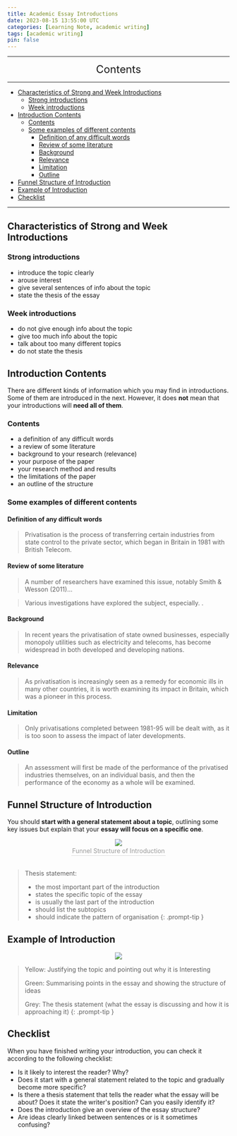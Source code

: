 ```yaml
---
title: Academic Essay Introductions
date: 2023-08-15 13:55:00 UTC
categories: [Learning Note, academic writing]
tags: [academic writing]
pin: false
---
```


---
<center><font size='5'> Contents </font></center>

---

<!-- TOC -->
  * [Characteristics of Strong and Week Introductions](#characteristics-of-strong-and-week-introductions)
    * [Strong introductions](#strong-introductions)
    * [Week introductions](#week-introductions)
  * [Introduction Contents](#introduction-contents)
    * [Contents](#contents)
    * [Some examples of different contents](#some-examples-of-different-contents)
      * [Definition of any difficult words](#definition-of-any-difficult-words)
      * [Review of some literature](#review-of-some-literature)
      * [Background](#background)
      * [Relevance](#relevance)
      * [Limitation](#limitation)
      * [Outline](#outline)
  * [Funnel Structure of Introduction](#funnel-structure-of-introduction)
  * [Example of Introduction](#example-of-introduction)
  * [Checklist](#checklist)
<!-- TOC -->

---

## Characteristics of Strong and Week Introductions

### Strong introductions

* introduce the topic clearly
* arouse interest
* give several sentences of info about the topic
* state the thesis of the essay

### Week introductions

* do not give enough info about the topic
* give too much info about the topic
* talk about too many different topics
* do not state the thesis

## Introduction Contents

There are different kinds of information which you may find in introductions. Some of them are introduced in the next. However, it does **not** mean that your introductions will **need all of them**.

### Contents

* a definition of any difficult words
* a review of some literature
* background to your research (relevance)
* your purpose of the paper
* your research method and results
* the limitations of the paper
* an outline of the structure

### Some examples of different contents

#### Definition of any difficult words

>Privatisation is the process of transferring certain industries from state control to the private sector, which began in Britain in 1981 with British Telecom.

#### Review of some literature

>A number of researchers have examined this issue, notably Smith & Wesson (2011)…

>Various investigations have explored the subject, especially. .


#### Background

>In recent years the privatisation of state owned businesses, especially monopoly utilities such as electricity and telecoms, has become widespread in both developed and developing nations.

#### Relevance

>As privatisation is increasingly seen as a remedy for economic ills in many other countries, it is worth examining its impact in Britain, which was a pioneer in this process.

#### Limitation

>Only privatisations completed between 1981-95 will be dealt with, as it is too soon to assess the impact of later developments.

#### Outline

>An assessment will first be made of the performance of the privatised industries themselves, on an individual basis, and then the performance of the economy as a whole will be examined.

## Funnel Structure of Introduction

You should **start with a general statement about a topic**, outlining some key issues but explain that your **essay will focus on a specific one**.

<center>
    <img class="image-style" 
    src="https://i.postimg.cc/k4kvbwHR/1692108423435.png">
    <br>
    <div style="color:orange; border-bottom: 1px solid #d9d9d9;
    display: inline-block;
    color: #999;
    padding: 2px;">Funnel Structure of Introduction</div>
</center>

<br>

>Thesis statement:
>
>* the most important part of the introduction
>* states the specific topic of the essay
>* is usually the last part of the introduction
>* should list the subtopics
>* should indicate the pattern of organisation
{: .prompt-tip }

## Example of Introduction

<center>
    <img class="image-style" 
    src="https://i.postimg.cc/vTfLLfRq/Picture1.jpg">
</center>

>Yellow: Justifying the topic and pointing out why it is Interesting
>
>Green: Summarising points in the essay and showing the structure of ideas
>
>Grey: The thesis statement (what the essay is discussing and how it is approaching it)
{: .prompt-tip }

## Checklist

When you have finished writing your introduction, you can check it according to the following checklist:

* Is it likely to interest the reader? Why?
* Does it start with a general statement related to the topic and gradually become more specific?
* Is there a thesis statement that tells the reader what the essay will be about? Does it state the writer's position? Can you easily identify it?
* Does the introduction give an overview of the essay structure?
* Are ideas clearly linked between sentences or is it sometimes confusing?
